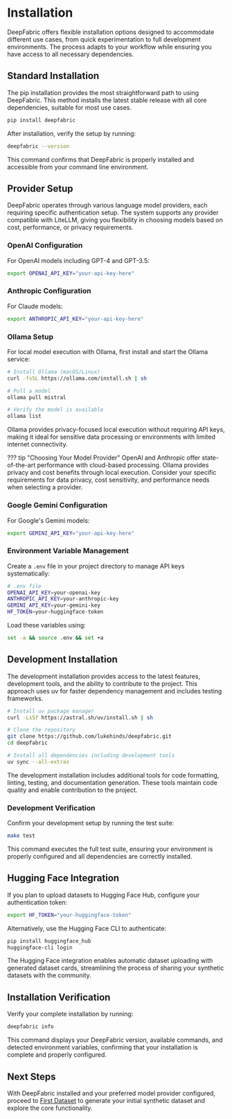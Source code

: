 # Installation

DeepFabric offers flexible installation options designed to accommodate different use cases, from quick experimentation to full development environments. The process adapts to your workflow while ensuring you have access to all necessary dependencies.

## Standard Installation

The pip installation provides the most straightforward path to using DeepFabric. This method installs the latest stable release with all core dependencies, suitable for most use cases.

```bash
pip install deepfabric
```

After installation, verify the setup by running:

```bash
deepfabric --version
```

This command confirms that DeepFabric is properly installed and accessible from your command line environment.

## Provider Setup

DeepFabric operates through various language model providers, each requiring specific authentication setup. The system supports any provider compatible with LiteLLM, giving you flexibility in choosing models based on cost, performance, or privacy requirements.

### OpenAI Configuration

For OpenAI models including GPT-4 and GPT-3.5:

```bash
export OPENAI_API_KEY="your-api-key-here"
```

### Anthropic Configuration

For Claude models:

```bash
export ANTHROPIC_API_KEY="your-api-key-here"
```

### Ollama Setup

For local model execution with Ollama, first install and start the Ollama service:

```bash
# Install Ollama (macOS/Linux)
curl -fsSL https://ollama.com/install.sh | sh

# Pull a model
ollama pull mistral

# Verify the model is available
ollama list
```

Ollama provides privacy-focused local execution without requiring API keys, making it ideal for sensitive data processing or environments with limited internet connectivity.

??? tip "Choosing Your Model Provider"
    OpenAI and Anthropic offer state-of-the-art performance with cloud-based processing. Ollama provides privacy and cost benefits through local execution. Consider your specific requirements for data privacy, cost sensitivity, and performance needs when selecting a provider.

### Google Gemini Configuration

For Google's Gemini models:

```bash
export GEMINI_API_KEY="your-api-key-here"
```

### Environment Variable Management

Create a `.env` file in your project directory to manage API keys systematically:

```bash
# .env file
OPENAI_API_KEY=your-openai-key
ANTHROPIC_API_KEY=your-anthropic-key
GEMINI_API_KEY=your-gemini-key
HF_TOKEN=your-huggingface-token
```

Load these variables using:

```bash
set -a && source .env && set +a
```

## Development Installation

The development installation provides access to the latest features, development tools, and the ability to contribute to the project. This approach uses uv for faster dependency management and includes testing frameworks.

```bash
# Install uv package manager
curl -LsSf https://astral.sh/uv/install.sh | sh

# Clone the repository
git clone https://github.com/lukehinds/deepfabric.git
cd deepfabric

# Install all dependencies including development tools
uv sync --all-extras
```

The development installation includes additional tools for code formatting, linting, testing, and documentation generation. These tools maintain code quality and enable contribution to the project.

### Development Verification

Confirm your development setup by running the test suite:

```bash
make test
```

This command executes the full test suite, ensuring your environment is properly configured and all dependencies are correctly installed.

## Hugging Face Integration

If you plan to upload datasets to Hugging Face Hub, configure your authentication token:

```bash
export HF_TOKEN="your-huggingface-token"
```

Alternatively, use the Hugging Face CLI to authenticate:

```bash
pip install huggingface_hub
huggingface-cli login
```

The Hugging Face integration enables automatic dataset uploading with generated dataset cards, streamlining the process of sharing your synthetic datasets with the community.

## Installation Verification

Verify your complete installation by running:

```bash
deepfabric info
```

This command displays your DeepFabric version, available commands, and detected environment variables, confirming that your installation is complete and properly configured.

## Next Steps

With DeepFabric installed and your preferred model provider configured, proceed to [First Dataset](first-dataset.md) to generate your initial synthetic dataset and explore the core functionality.